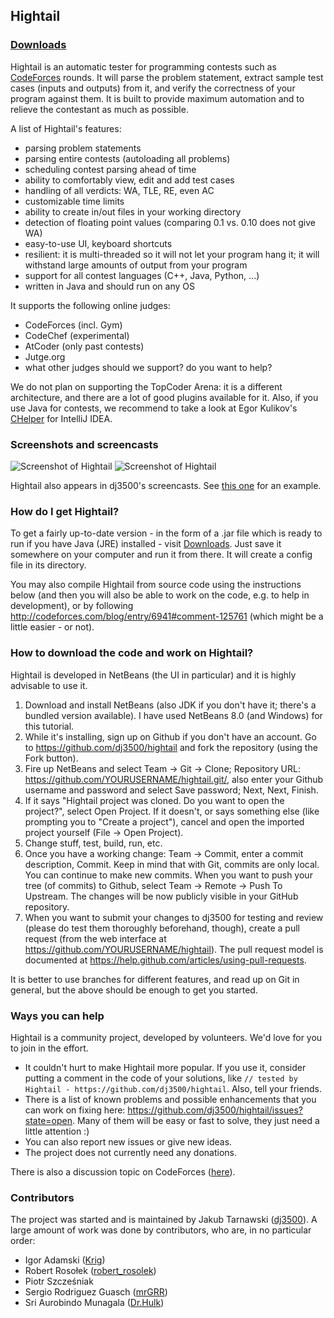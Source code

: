 ## Hightail

### [Downloads](https://github.com/dj3500/hightail/releases)

Hightail is an automatic tester for programming contests such as [CodeForces](http://codeforces.com) rounds. It will parse the problem statement, extract sample test cases (inputs and outputs) from it, and verify the correctness of your program against them. It is built to provide maximum automation and to relieve the contestant as much as possible.

A list of Hightail's features:
* parsing problem statements
* parsing entire contests (autoloading all problems)
* scheduling contest parsing ahead of time
* ability to comfortably view, edit and add test cases
* handling of all verdicts: WA, TLE, RE, even AC
* customizable time limits
* ability to create in/out files in your working directory
* detection of floating point values (comparing 0.1 vs. 0.10 does not give WA)
* easy-to-use UI, keyboard shortcuts
* resilient: it is multi-threaded so it will not let your program hang it; it will withstand large amounts of output from your program
* support for all contest languages (C++, Java, Python, ...)
* written in Java and should run on any OS

It supports the following online judges:
* CodeForces (incl. Gym)
* CodeChef (experimental)
* AtCoder (only past contests)
* Jutge.org
* what other judges should we support? do you want to help?

We do not plan on supporting the TopCoder Arena: it is a different architecture, and there are a lot of good plugins available for it. Also, if you use Java for contests, we recommend to take a look at Egor Kulikov's [CHelper](http://codeforces.com/blog/entry/3273) for IntelliJ IDEA.

### Screenshots and screencasts

![Screenshot of Hightail](http://dj3500.webfactional.com/hightail1.png)
![Screenshot of Hightail](http://dj3500.webfactional.com/hightail2.png)

Hightail also appears in dj3500's screencasts. See [this one](https://www.youtube.com/watch?v=3yG7ivRRQW4&hd=1#t=265s) for an example.

### How do I get Hightail?

To get a fairly up-to-date version - in the form of a .jar file which is ready to run if you have Java (JRE) installed - visit [Downloads](https://github.com/dj3500/hightail/releases). Just save it somewhere on your computer and run it from there. It will create a config file in its directory.

You may also compile Hightail from source code using the instructions below (and then you will also be able to work on the code, e.g. to help in development), or by following http://codeforces.com/blog/entry/6941#comment-125761 (which might be a little easier - or not).

### How to download the code and work on Hightail?

Hightail is developed in NetBeans (the UI in particular) and it is highly advisable to use it.

1. Download and install NetBeans (also JDK if you don't have it; there's a bundled version available). I have used NetBeans 8.0 (and Windows) for this tutorial.
2. While it's installing, sign up on Github if you don't have an account. Go to https://github.com/dj3500/hightail and fork the repository (using the Fork button).
3. Fire up NetBeans and select Team -> Git -> Clone; Repository URL: https://github.com/YOURUSERNAME/hightail.git/, also enter your Github username and password and select Save password; Next, Next, Finish.
4. If it says "Hightail project was cloned. Do you want to open the project?", select Open Project. If it doesn't, or says something else (like prompting you to "Create a project"), cancel and open the imported project yourself (File -> Open Project).
5. Change stuff, test, build, run, etc.
6. Once you have a working change: Team -> Commit, enter a commit description, Commit. Keep in mind that with Git, commits are only local. You can continue to make new commits. When you want to push your tree (of commits) to Github, select Team -> Remote -> Push To Upstream. The changes will be now publicly visible in your GitHub repository.
7. When you want to submit your changes to dj3500 for testing and review (please do test them thoroughly beforehand, though), create a pull request (from the web interface at https://github.com/YOURUSERNAME/hightail). The pull request model is documented at https://help.github.com/articles/using-pull-requests.

It is better to use branches for different features, and read up on Git in general, but the above should be enough to get you started.

### Ways you can help

Hightail is a community project, developed by volunteers. We'd love for you to join in the effort.

* It couldn't hurt to make Hightail more popular. If you use it, consider putting a comment in the code of your solutions, like
`// tested by Hightail - https://github.com/dj3500/hightail`. Also, tell your friends.
* There is a list of known problems and possible enhancements that you can work on fixing here: https://github.com/dj3500/hightail/issues?state=open. Many of them will be easy or fast to solve, they just need a little attention :)
* You can also report new issues or give new ideas.
* The project does not currently need any donations.

There is also a discussion topic on CodeForces ([here](http://codeforces.com/blog/entry/13141)).

### Contributors

The project was started and is maintained by Jakub Tarnawski ([dj3500](http://codeforces.com/profile/dj3500)). A large amount of work was done by contributors, who are, in no particular order:
* Igor Adamski ([Krig](http://codeforces.com/profile/Krig))
* Robert Rosołek ([robert_rosolek](http://codeforces.com/profile/robert_rosolek))
* Piotr Szcześniak
* Sergio Rodriguez Guasch ([mrGRR](http://codeforces.com/profile/mrGRR))
* Sri Aurobindo Munagala ([Dr.Hulk](http://codeforces.com/profile/Dr.Hulk))
